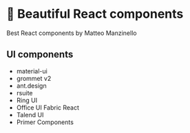 # 🎈 Beautiful React components

Best React components by Matteo Manzinello

## UI components

- material-ui
- grommet v2
- ant.design
- rsuite
- Ring UI
- Office UI Fabric React
- Talend UI
- Primer Components
